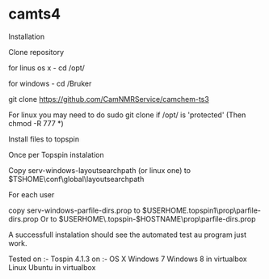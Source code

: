 # camts4
Installation

Clone repository

for linus os x - cd /opt/

for windows - cd /Bruker 

git clone https://github.com/CamNMRService/camchem-ts3

For linux you may need to do sudo git clone if /opt/ is 'protected' 
(Then chmod -R 777 *)

Install files to topspin

Once per Topspin instalation

Copy serv-windows-layoutsearchpath (or linux one)
to $TSHOME\conf\global\layoutsearchpath

For each user

copy serv-windows-parfile-dirs.prop to 
$USERHOME\.topspin1\prop\parfile-dirs.prop
Or to $USERHOME\.topspin-$HOSTNAME\prop\parfile-dirs.prop

A successfull instalation should see the automated test au program just work.

Tested on :-
Tospin 4.1.3 on :-
OS X
Windows 7
Windows 8 in virtualbox
Linux Ubuntu in virtualbox



